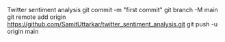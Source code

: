 Twitter sentiment analysis
git commit -m "first commit"
git branch -M main
git remote add origin https://github.com/SamitUttarkar/twitter_sentiment_analysis.git
git push -u origin main
